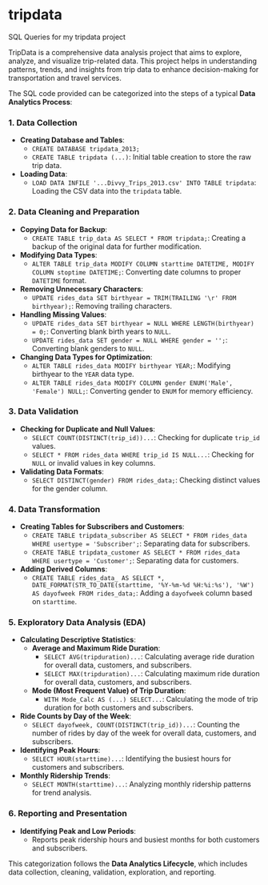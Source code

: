 # tripdata
SQL Queries for my tripdata project

TripData is a comprehensive data analysis project that aims to explore, analyze, and visualize trip-related data. This project helps in understanding patterns, trends, and insights from trip data to enhance decision-making for transportation and travel services.


The SQL code provided can be categorized into the steps of a typical **Data Analytics Process**:

### 1. **Data Collection**
   - **Creating Database and Tables**:
     - `CREATE DATABASE tripdata_2013;`
     - `CREATE TABLE tripdata (...)`: Initial table creation to store the raw trip data.
   - **Loading Data**:
     - `LOAD DATA INFILE '...Divvy_Trips_2013.csv' INTO TABLE tripdata`: Loading the CSV data into the `tripdata` table.

### 2. **Data Cleaning and Preparation**
   - **Copying Data for Backup**:
     - `CREATE TABLE trip_data AS SELECT * FROM tripdata;`: Creating a backup of the original data for further modification.
   - **Modifying Data Types**:
     - `ALTER TABLE trip_data MODIFY COLUMN starttime DATETIME, MODIFY COLUMN stoptime DATETIME;`: Converting date columns to proper `DATETIME` format.
   - **Removing Unnecessary Characters**:
     - `UPDATE rides_data SET birthyear = TRIM(TRAILING '\r' FROM birthyear);`: Removing trailing characters.
   - **Handling Missing Values**:
     - `UPDATE rides_data SET birthyear = NULL WHERE LENGTH(birthyear) = 0;`: Converting blank birth years to `NULL`.
     - `UPDATE rides_data SET gender = NULL WHERE gender = '';`: Converting blank genders to `NULL`.
   - **Changing Data Types for Optimization**:
     - `ALTER TABLE rides_data MODIFY birthyear YEAR;`: Modifying birthyear to the `YEAR` data type.
     - `ALTER TABLE rides_data MODIFY COLUMN gender ENUM('Male', 'Female') NULL;`: Converting gender to `ENUM` for memory efficiency.

### 3. **Data Validation**
   - **Checking for Duplicate and Null Values**:
     - `SELECT COUNT(DISTINCT(trip_id))...`: Checking for duplicate `trip_id` values.
     - `SELECT * FROM rides_data WHERE trip_id IS NULL...`: Checking for `NULL` or invalid values in key columns.
   - **Validating Data Formats**:
     - `SELECT DISTINCT(gender) FROM rides_data;`: Checking distinct values for the gender column.

### 4. **Data Transformation**
   - **Creating Tables for Subscribers and Customers**:
     - `CREATE TABLE tripdata_subscriber AS SELECT * FROM rides_data WHERE usertype = 'Subscriber';`: Separating data for subscribers.
     - `CREATE TABLE tripdata_customer AS SELECT * FROM rides_data WHERE usertype = 'Customer';`: Separating data for customers.
   - **Adding Derived Columns**:
     - `CREATE TABLE rides_data_ AS SELECT *, DATE_FORMAT(STR_TO_DATE(starttime, '%Y-%m-%d %H:%i:%s'), '%W') AS dayofweek FROM rides_data;`: Adding a `dayofweek` column based on `starttime`.

### 5. **Exploratory Data Analysis (EDA)**
   - **Calculating Descriptive Statistics**:
     - **Average and Maximum Ride Duration**:
       - `SELECT AVG(tripduration)...`: Calculating average ride duration for overall data, customers, and subscribers.
       - `SELECT MAX(tripduration)...`: Calculating maximum ride duration for overall data, customers, and subscribers.
     - **Mode (Most Frequent Value) of Trip Duration**:
       - `WITH Mode_Calc AS (...) SELECT...`: Calculating the mode of trip duration for both customers and subscribers.
   - **Ride Counts by Day of the Week**:
     - `SELECT dayofweek, COUNT(DISTINCT(trip_id))...`: Counting the number of rides by day of the week for overall data, customers, and subscribers.
   - **Identifying Peak Hours**:
     - `SELECT HOUR(starttime)...`: Identifying the busiest hours for customers and subscribers.
   - **Monthly Ridership Trends**:
     - `SELECT MONTH(starttime)...`: Analyzing monthly ridership patterns for trend analysis.

### 6. **Reporting and Presentation**
   - **Identifying Peak and Low Periods**:
     - Reports peak ridership hours and busiest months for both customers and subscribers.

This categorization follows the **Data Analytics Lifecycle**, which includes data collection, cleaning, validation, exploration, and reporting.
